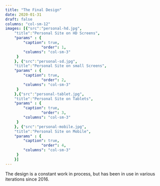 ```yaml
---
title: "The Final Design"
date: 2020-01-31
draft: false
columns: "col-sm-12"
images: [{"src":"personal-hd.jpg",
    "title":"Personal Site on HD Screens",
    "params" : {
        "caption": true,
                "order": 1,
        "columns": "col-sm-3"
     }
    }, {"src":"personal-sd.jpg",
    "title":"Personal Site on small Screens",
    "params" : {
        "caption": true,
                "order": 2,
        "columns": "col-sm-3"
     }
    },{"src":"personal-tablet.jpg",
    "title":"Personal Site on Tablets",
    "params" : {
        "caption": true,
                "order": 3,
        "columns": "col-sm-3"
     }
    }, {"src":"personal-mobile.jpg",
    "title":"Personal Site on Mobile",
    "params" : {
        "caption": true,
                "order": 4,
        "columns": "col-sm-3"
     }
    }]
---
```

The design is a constant work in process, but has been in use in various iterations since 2016.